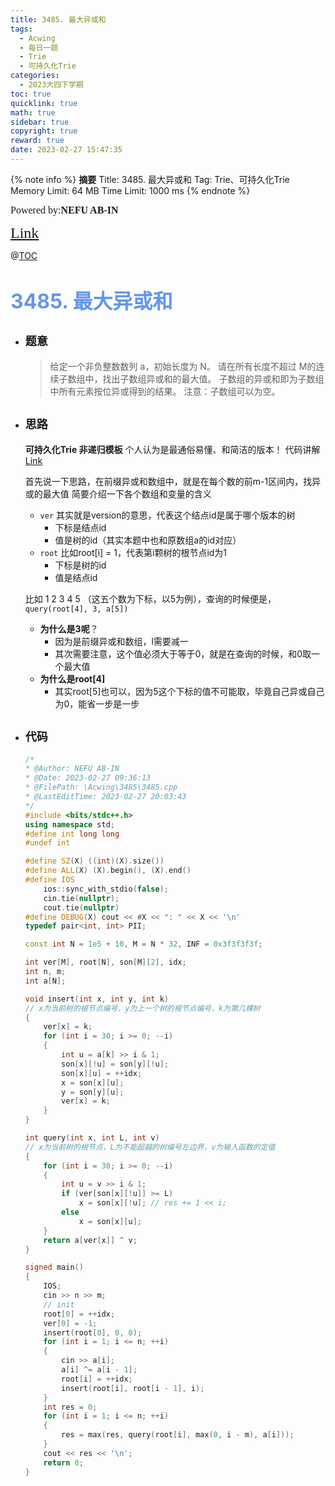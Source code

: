```yaml
---
title: 3485. 最大异或和
tags:
  - Acwing
  - 每日一题
  - Trie
  - 可持久化Trie
categories:
  - 2023大四下学期
toc: true
quicklink: true
math: true
sidebar: true
copyright: true
reward: true
date: 2023-02-27 15:47:35
---
```



{% note info %}
**摘要**
Title: 3485. 最大异或和
Tag: Trie、可持久化Trie
Memory Limit: 64 MB
Time Limit: 1000 ms
{% endnote %}
<!-- more -->

<font size=3 face=楷体>Powered by:**NEFU AB-IN**</font>

<font color=#FFA500 size=5 face=楷体>[Link](https://www.acwing.com/problem/content/description/3488/)</font>

@[TOC](文章目录)

# <font color=#6495ED size=6>3485. 最大异或和</font>

* ## <font size=4 face=粗体>题意</font>

  >给定一个非负整数数列 a，初始长度为 N。
  >请在所有长度不超过 M的连续子数组中，找出子数组异或和的最大值。
  >子数组的异或和即为子数组中所有元素按位异或得到的结果。
  >注意：子数组可以为空。

* ## <font size=4 face=粗体>思路</font>

  **可持久化Trie 非递归模板**
  个人认为是最通俗易懂、和简洁的版本！
  代码讲解 [Link](https://www.bilibili.com/video/BV1E14y1b7v9/)

  首先说一下思路，在前缀异或和数组中，就是在每个数的前m-1区间内，找异或的最大值
  简要介绍一下各个数组和变量的含义
  * `ver` 其实就是version的意思，代表这个结点id是属于哪个版本的树
    * 下标是结点id
    * 值是树的id（其实本题中也和原数组a的id对应）
  * `root` 比如root[i] = 1，代表第i颗树的根节点id为1
    * 下标是树的id
    * 值是结点id

  比如 1 2 3 4 5 （这五个数为下标，以5为例），查询的时候便是，`query(root[4], 3, a[5])`
  * **为什么是3呢**？
    * 因为是前缀异或和数组，l需要减一
    * 其次需要注意，这个值必须大于等于0，就是在查询的时候，和0取一个最大值
  * **为什么是root[4]**
    * 其实root[5]也可以，因为5这个下标的值不可能取，毕竟自己异或自己为0，能省一步是一步

* ## <font size=4 face=粗体>代码</font>

  ```cpp
  /*
  * @Author: NEFU AB-IN
  * @Date: 2023-02-27 09:36:13
  * @FilePath: \Acwing\3485\3485.cpp
  * @LastEditTime: 2023-02-27 20:03:43
  */
  #include <bits/stdc++.h>
  using namespace std;
  #define int long long
  #undef int

  #define SZ(X) ((int)(X).size())
  #define ALL(X) (X).begin(), (X).end()
  #define IOS                                                                                                            \
      ios::sync_with_stdio(false);                                                                                       \
      cin.tie(nullptr);                                                                                                  \
      cout.tie(nullptr)
  #define DEBUG(X) cout << #X << ": " << X << '\n'
  typedef pair<int, int> PII;

  const int N = 1e5 + 10, M = N * 32, INF = 0x3f3f3f3f;

  int ver[M], root[N], son[M][2], idx;
  int n, m;
  int a[N];

  void insert(int x, int y, int k)
  // x为当前树的根节点编号，y为上一个树的根节点编号，k为第几棵树
  {
      ver[x] = k;
      for (int i = 30; i >= 0; --i)
      {
          int u = a[k] >> i & 1;
          son[x][!u] = son[y][!u];
          son[x][u] = ++idx;
          x = son[x][u];
          y = son[y][u];
          ver[x] = k;
      }
  }

  int query(int x, int L, int v)
  // x为当前树的根节点，L为不能超越的树编号左边界，v为输入函数的定值
  {
      for (int i = 30; i >= 0; --i)
      {
          int u = v >> i & 1;
          if (ver[son[x][!u]] >= L)
              x = son[x][!u]; // res += 1 << i;
          else
              x = son[x][u];
      }
      return a[ver[x]] ^ v;
  }

  signed main()
  {
      IOS;
      cin >> n >> m;
      // init
      root[0] = ++idx;
      ver[0] = -1;
      insert(root[0], 0, 0);
      for (int i = 1; i <= n; ++i)
      {
          cin >> a[i];
          a[i] ^= a[i - 1];
          root[i] = ++idx;
          insert(root[i], root[i - 1], i);
      }
      int res = 0;
      for (int i = 1; i <= n; ++i)
      {
          res = max(res, query(root[i], max(0, i - m), a[i]));
      }
      cout << res << '\n';
      return 0;
  }
  ```